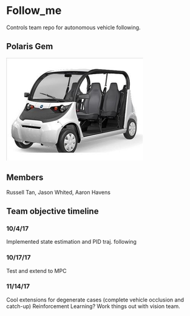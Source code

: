 # Follow_me
Controls team repo for autonomous vehicle following.
## Polaris Gem
![alt text](https://github.com/AaronHavens/Follow_me/blob/master/graphics/pol_gem.jpg)
## Members
Russell Tan, Jason Whited, Aaron Havens
## Team objective timeline
### 10/4/17
Implemented state estimation and PID traj. following
### 10/17/17
Test and extend to MPC
### 11/14/17
Cool extensions for degenerate cases (complete vehicle occlusion and catch-up) Reinforcement Learning? Work things out with vision team.
